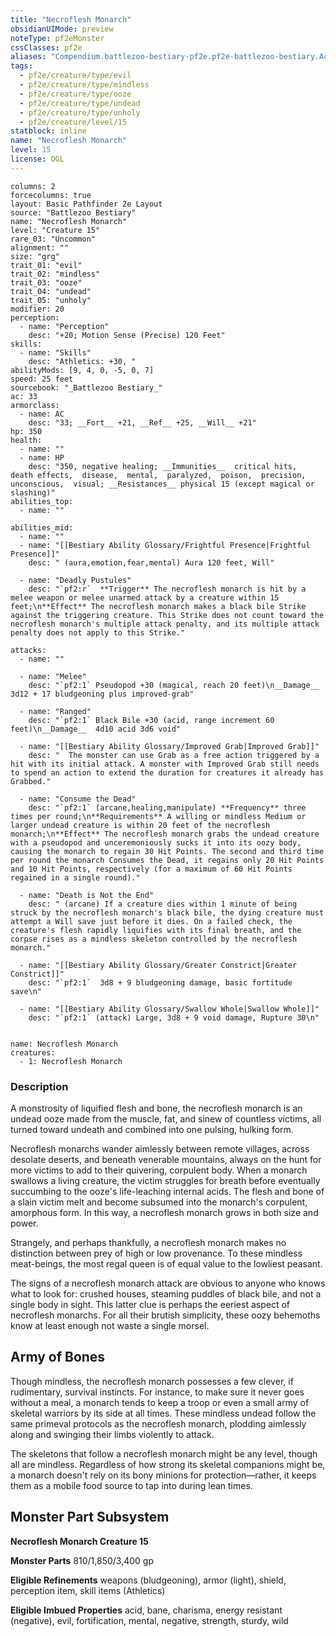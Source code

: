 ```yaml
---
title: "Necroflesh Monarch"
obsidianUIMode: preview
noteType: pf2eMonster
cssClasses: pf2e
aliases: "Compendium.battlezoo-bestiary-pf2e.pf2e-battlezoo-bestiary.Actor.10GotkPits5gR57i" 
tags:
  - pf2e/creature/type/evil
  - pf2e/creature/type/mindless
  - pf2e/creature/type/ooze
  - pf2e/creature/type/undead
  - pf2e/creature/type/unholy
  - pf2e/creature/level/15
statblock: inline
name: "Necroflesh Monarch"
level: 15
license: OGL
---
```


```statblock
columns: 2
forcecolumns: true
layout: Basic Pathfinder 2e Layout
source: "Battlezoo Bestiary"
name: "Necroflesh Monarch"
level: "Creature 15"
rare_03: "Uncommon"
alignment: ""
size: "grg"
trait_01: "evil"
trait_02: "mindless"
trait_03: "ooze"
trait_04: "undead"
trait_05: "unholy"
modifier: 20
perception:
  - name: "Perception"
    desc: "+20; Motion Sense (Precise) 120 Feet"
skills:
  - name: "Skills"
    desc: "Athletics: +30, "
abilityMods: [9, 4, 0, -5, 0, 7]
speed: 25 feet
sourcebook: "_Battlezoo Bestiary_"
ac: 33
armorclass:
  - name: AC
    desc: "33; __Fort__ +21, __Ref__ +25, __Will__ +21"
hp: 350
health:
  - name: ""
  - name: HP
    desc: "350, negative healing; __Immunities__  critical hits,  death effects,  disease,  mental,  paralyzed,  poison,  precision,  unconscious,  visual; __Resistances__ physical 15 (except magical or slashing)"
abilities_top:
  - name: ""

abilities_mid:
  - name: ""
  - name: "[[Bestiary Ability Glossary/Frightful Presence|Frightful Presence]]"
    desc: " (aura,emotion,fear,mental) Aura 120 feet, Will"

  - name: "Deadly Pustules"
    desc: "`pf2:r`  **Trigger** The necroflesh monarch is hit by a melee weapon or melee unarmed attack by a creature within 15 feet;\n**Effect** The necroflesh monarch makes a black bile Strike against the triggering creature. This Strike does not count toward the necroflesh monarch's multiple attack penalty, and its multiple attack penalty does not apply to this Strike."

attacks:
  - name: ""

  - name: "Melee"
    desc: "`pf2:1` Pseudopod +30 (magical, reach 20 feet)\n__Damage__  3d12 + 17 bludgeoning plus improved-grab"

  - name: "Ranged"
    desc: "`pf2:1` Black Bile +30 (acid, range increment 60 feet)\n__Damage__  4d10 acid 3d6 void"

  - name: "[[Bestiary Ability Glossary/Improved Grab|Improved Grab]]"
    desc: "  The monster can use Grab as a free action triggered by a hit with its initial attack. A monster with Improved Grab still needs to spend an action to extend the duration for creatures it already has Grabbed."

  - name: "Consume the Dead"
    desc: "`pf2:1` (arcane,healing,manipulate) **Frequency** three times per round;\n**Requirements** A willing or mindless Medium or larger undead creature is within 20 feet of the necroflesh monarch;\n**Effect** The necroflesh monarch grabs the undead creature with a pseudopod and unceremoniously sucks it into its oozy body, causing the monarch to regain 30 Hit Points. The second and third time per round the monarch Consumes the Dead, it regains only 20 Hit Points and 10 Hit Points, respectively (for a maximum of 60 Hit Points regained in a single round)."

  - name: "Death is Not the End"
    desc: " (arcane) If a creature dies within 1 minute of being struck by the necroflesh monarch's black bile, the dying creature must attempt a Will save just before it dies. On a failed check, the creature's flesh rapidly liquifies with its final breath, and the corpse rises as a mindless skeleton controlled by the necroflesh monarch."

  - name: "[[Bestiary Ability Glossary/Greater Constrict|Greater Constrict]]"
    desc: "`pf2:1`  3d8 + 9 bludgeoning damage, basic fortitude save\n"

  - name: "[[Bestiary Ability Glossary/Swallow Whole|Swallow Whole]]"
    desc: "`pf2:1` (attack) Large, 3d8 + 9 void damage, Rupture 30\n"
 
```

```encounter-table
name: Necroflesh Monarch
creatures:
  - 1: Necroflesh Monarch
```


### Description
A monstrosity of liquified flesh and bone, the necroflesh monarch is an undead ooze made from the muscle, fat, and sinew of countless victims, all turned toward undeath and combined into one pulsing, hulking form.

Necroflesh monarchs wander aimlessly between remote villages, across desolate deserts, and beneath venerable mountains, always on the hunt for more victims to add to their quivering, corpulent body. When a monarch swallows a living creature, the victim struggles for breath before eventually succumbing to the ooze's life-leaching internal acids. The flesh and bone of a slain victim melt and become subsumed into the monarch's corpulent, amorphous form. In this way, a necroflesh monarch grows in both size and power.

Strangely, and perhaps thankfully, a necroflesh monarch makes no distinction between prey of high or low provenance. To these mindless meat-beings, the most regal queen is of equal value to the lowliest peasant.

The signs of a necroflesh monarch attack are obvious to anyone who knows what to look for: crushed houses, steaming puddles of black bile, and not a single body in sight. This latter clue is perhaps the eeriest aspect of necroflesh monarchs. For all their brutish simplicity, these oozy behemoths know at least enough not waste a single morsel.

## Army of Bones

Though mindless, the necroflesh monarch possesses a few clever, if rudimentary, survival instincts. For instance, to make sure it never goes without a meal, a monarch tends to keep a troop or even a small army of skeletal warriors by its side at all times. These mindless undead follow the same primeval protocols as the necroflesh monarch, plodding aimlessly along and swinging their limbs violently to attack.

The skeletons that follow a necroflesh monarch might be any level, though all are mindless. Regardless of how strong its skeletal companions might be, a monarch doesn't rely on its bony minions for protection—rather, it keeps them as a mobile food source to tap into during lean times.

## Monster Part Subsystem

**Necroflesh Monarch Creature 15**

**Monster Parts** 810/1,850/3,400 gp

**Eligible Refinements** weapons (bludgeoning), armor (light), shield, perception item, skill items (Athletics)

**Eligible Imbued Properties** acid, bane, charisma, energy resistant (negative), evil, fortification, mental, negative, strength, sturdy, wild
